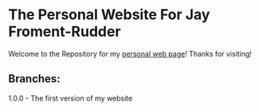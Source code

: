 # The Personal Website For Jay Froment-Rudder
Welcome to the Repository for my [personal web page](https://jfromentrudder.github.io/JayFromentRudder/)! Thanks for visiting!

## Branches:
1.0.0 - The first version of my website

